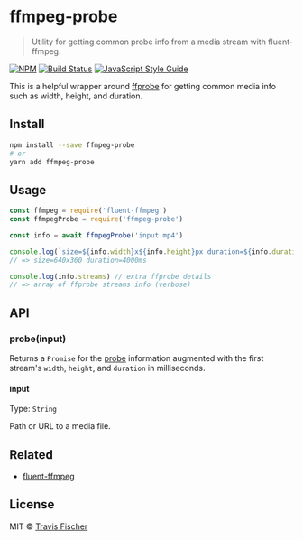 # ffmpeg-probe

> Utility for getting common probe info from a media stream with fluent-ffmpeg.

[![NPM](https://img.shields.io/npm/v/ffmpeg-probe.svg)](https://www.npmjs.com/package/ffmpeg-probe) [![Build Status](https://travis-ci.org/transitive-bullshit/ffmpeg-probe.svg?branch=master)](https://travis-ci.org/transitive-bullshit/ffmpeg-probe) [![JavaScript Style Guide](https://img.shields.io/badge/code_style-standard-brightgreen.svg)](https://standardjs.com)

This is a helpful wrapper around [ffprobe](https://www.ffmpeg.org/ffprobe.html) for getting common media info such as width, height, and duration.

## Install

```bash
npm install --save ffmpeg-probe
# or
yarn add ffmpeg-probe
```

## Usage

```js
const ffmpeg = require('fluent-ffmpeg')
const ffmpegProbe = require('ffmpeg-probe')

const info = await ffmpegProbe('input.mp4')

console.log(`size=${info.width}x${info.height}px duration=${info.duration}ms`)
// => size=640x360 duration=4000ms

console.log(info.streams) // extra ffprobe details
// => array of ffprobe streams info (verbose)
```

## API

### probe(input)

Returns a `Promise` for the [probe](https://www.ffmpeg.org/ffprobe.html) information augmented with the first stream's `width`, `height`, and `duration` in milliseconds.

#### input

Type: `String`

Path or URL to a media file.

## Related

- [fluent-ffmpeg](https://github.com/fluent-ffmpeg/node-fluent-ffmpeg)

## License

MIT © [Travis Fischer](https://github.com/transitive-bullshit)
